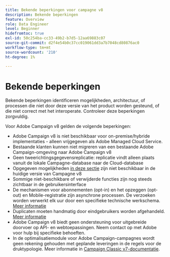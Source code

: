 ```yaml
---
title: Bekende beperkingen voor campagne v8
description: Bekende beperkingen
feature: Overview
role: Data Engineer
level: Beginner
hidefromtoc: true
exl-id: 50c254ba-cc33-49b2-b7d5-12aa69883c07
source-git-commit: d2f4e54b0c37cc019061dd3a7b7048cd80876ac0
workflow-type: tm+mt
source-wordcount: '210'
ht-degree: 1%

---
```


# Bekende beperkingen

Bekende beperkingen identificeren mogelijkheden, architectuur, of processen die niet door deze versie van het product worden gesteund, of die niet correct met het interoperate. Controleer deze beperkingen zorgvuldig.

Voor Adobe Campaign v8 gelden de volgende beperkingen:

* Adobe Campaign v8 is niet beschikbaar voor on-premise/hybride implementaties - alleen vrijgegeven als Adobe Managed Cloud Service.
* Bestaande klanten kunnen niet migreren van een bestaande Adobe Campaign-omgeving naar Adobe Campaign v8
* Geen tweerichtingsgegevensreplicatie: replicatie vindt alleen plaats vanuit de lokale Campagne-database naar de Cloud-database
* Opgegeven mogelijkheden [in deze sectie](capability-matrix.md#gs-unavailable-features) zijn niet beschikbaar in de huidige versie van Campagne v8
* Sommige niet-beschikbare of verwijderde functies zijn nog steeds zichtbaar in de gebruikersinterface
* De mechanismen voor abonnementen (opt-in) en het opzeggen (opt-out) en Mobile-registratie zijn asynchrone processen. De verzoeken worden verwerkt elk uur door een specifieke technische werkschema. [Meer informatie](../config/replication.md#tech-wf)
* Duplicaten moeten handmatig door eindgebruikers worden afgehandeld. [Meer informatie](../dev/keys.md)
* Adobe Campaign v8 biedt geen ondersteuning voor uitgebreide doorvoer op API- en webtoepassingen. Neem contact op met Adobe voor hulp bij specifieke behoeften.
* In de optimalisatiemodule voor Adobe Campaign-campagnes wordt geen rekening gehouden met geplande leveringen in de regels voor de druktypologie. Meer informatie in [Campaign Classic v7-documentatie](https://experienceleague.adobe.com/docs/campaign-classic/using/orchestrating-campaigns/campaign-optimization/pressure-rules.html?lang=en#setting-the-period).